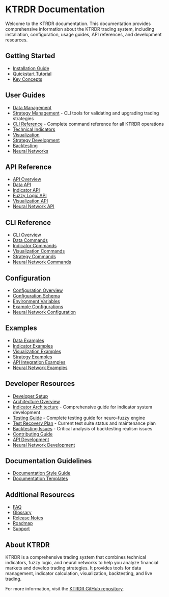 # KTRDR Documentation

Welcome to the KTRDR documentation. This documentation provides comprehensive information about the KTRDR trading system, including installation, configuration, usage guides, API references, and development resources.

## Getting Started

* [Installation Guide](getting-started/installation.md)
* [Quickstart Tutorial](getting-started/quickstart.md)
* [Key Concepts](getting-started/key-concepts.md)

## User Guides

* [Data Management](user-guides/data-management.md)
* [Strategy Management](user-guides/strategy-management.md) - CLI tools for validating and upgrading trading strategies
* [CLI Reference](user-guides/cli-reference.md) - Complete command reference for all KTRDR operations
* [Technical Indicators](user-guides/indicators.md)
* [Visualization](user-guides/visualization.md)
* [Strategy Development](user-guides/strategy-development.md)
* [Backtesting](user-guides/backtesting.md)
* [Neural Networks](user-guides/neural-networks.md)

## API Reference

* [API Overview](api-reference/index.md)
* [Data API](api-reference/data-api.md)
* [Indicator API](api-reference/indicator-api.md)
* [Fuzzy Logic API](api-reference/fuzzy-api.md)
* [Visualization API](api-reference/visualization-api.md)
* [Neural Network API](api-reference/neural-api.md)

## CLI Reference

* [CLI Overview](cli/index.md)
* [Data Commands](cli/data-commands.md)
* [Indicator Commands](cli/indicator-commands.md)
* [Visualization Commands](cli/visualization-commands.md)
* [Strategy Commands](cli/strategy-commands.md)
* [Neural Network Commands](cli/neural-commands.md)

## Configuration

* [Configuration Overview](configuration/overview.md)
* [Configuration Schema](configuration/schema.md)
* [Environment Variables](configuration/environment-variables.md)
* [Example Configurations](configuration/examples.md)
* [Neural Network Configuration](configuration/neural-config.md)

## Examples

* [Data Examples](examples/data-examples.md)
* [Indicator Examples](examples/indicator-examples.md)
* [Visualization Examples](examples/visualization-examples.md)
* [Strategy Examples](examples/strategy-examples.md)
* [API Integration Examples](examples/api-integration.md)
* [Neural Network Examples](examples/neural-examples.md)

## Developer Resources

* [Developer Setup](developer/setup.md)
* [Architecture Overview](developer/architecture.md)
* [Indicator Architecture](developer/indicator-architecture.md) - Comprehensive guide for indicator system development
* [Testing Guide](developer/testing-guide.md) - Complete testing guide for neuro-fuzzy engine
* [Test Recovery Plan](developer/test-recovery-plan.md) - Current test suite status and maintenance plan
* [Backtesting Issues](developer/backtesting-issues.md) - Critical analysis of backtesting realism issues
* [Contributing Guide](developer/contributing.md)
* [API Development](developer/api-development.md)
* [Neural Network Development](developer/neural-development.md)

## Documentation Guidelines

* [Documentation Style Guide](style-guide.md)
* [Documentation Templates](templates/index.md)

## Additional Resources

* [FAQ](faq.md)
* [Glossary](glossary.md)
* [Release Notes](release-notes.md)
* [Roadmap](roadmap.md)
* [Support](support.md)

## About KTRDR

KTRDR is a comprehensive trading system that combines technical indicators, fuzzy logic, and neural networks to help you analyze financial markets and develop trading strategies. It provides tools for data management, indicator calculation, visualization, backtesting, and live trading.

For more information, visit the [KTRDR GitHub repository](https://github.com/yourusername/ktrdr2).